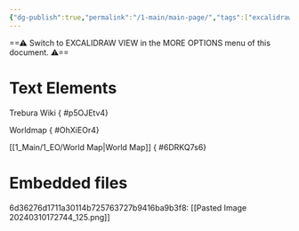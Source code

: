 ```yaml
---
{"dg-publish":true,"permalink":"/1-main/main-page/","tags":["excalidraw","gardenEntry","gardenEntry","gardenEntry","gardenEntry"]}
---
```


==⚠  Switch to EXCALIDRAW VIEW in the MORE OPTIONS menu of this document. ⚠==


# Text Elements
Trebura Wiki
{ #p5OJEtv4}


Worldmap
{ #OhXiEOr4}


[[1_Main/1_EO/World Map\|World Map]]
{ #6DRKQ7s6}



# Embedded files
6d36276d1711a30114b725763727b9416ba9b3f8: [[Pasted Image 20240310172744_125.png]]

